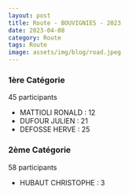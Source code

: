 ```yaml
---
layout: post
title: Route - BOUVIGNIES - 2023
date: 2023-04-08
category: Route
tags: Route
image: assets/img/blog/road.jpeg
---
```


### 1ère Catégorie
45 participants
- MATTIOLI RONALD : 12
- DUFOUR JULIEN : 21
- DEFOSSE HERVE : 25

### 2ème Catégorie
58 participants
- HUBAUT CHRISTOPHE : 3
